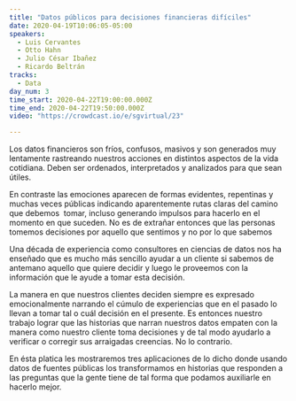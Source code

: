 ```yaml
---
title: "Datos públicos para decisiones financieras difíciles"
date: 2020-04-19T10:06:05-05:00
speakers:
  - Luis Cervantes
  - Otto Hahn
  - Julio César Ibañez
  - Ricardo Beltrán
tracks:
  - Data
day_num: 3
time_start: 2020-04-22T19:00:00.000Z
time_end: 2020-04-22T19:50:00.000Z
video: "https://crowdcast.io/e/sgvirtual/23"

---
```


Los datos financieros son fríos, confusos, masivos y son generados muy lentamente rastreando nuestros acciones en distintos aspectos de la vida cotidiana. Deben ser ordenados, interpretados y analizados para que sean útiles. 
 
En contraste las emociones aparecen de formas evidentes, repentinas y muchas veces públicas indicando aparentemente rutas claras del camino que ​debemos ​ tomar, incluso generando impulsos para hacerlo en el momento en que suceden. No es de extrañar entonces que las personas tomemos decisiones por aquello que sentimos y no por lo que sabemos 
 
Una década de experiencia como consultores en ciencias de datos nos ha enseñado que es mucho más sencillo ayudar a un cliente si sabemos de antemano aquello que quiere decidir y luego le proveemos con la información que le ayude a tomar esta decisión.  
 
La manera en que nuestros clientes deciden siempre es expresado emocionalmente narrando el cúmulo de experiencias que en el pasado lo llevan a tomar tal o cuál decisión en el presente. Es entonces nuestro trabajo lograr que las historias que narran nuestros datos empaten con la manera como nuestro cliente toma decisiones y de tal modo ayudarlo a verificar o corregir sus arraigadas creencias. No lo contrario. 
 
En ésta platica les mostraremos tres aplicaciones de lo dicho donde usando datos de fuentes públicas los transformamos en historias que responden a las preguntas que la gente tiene de tal forma que podamos auxiliarle en hacerlo mejor. 
 
 